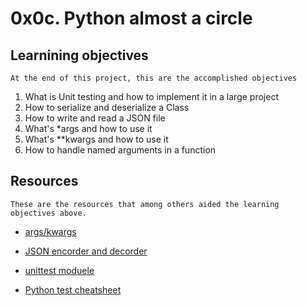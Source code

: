 # **0x0c. Python almost a circle**

## Learnining objectives 

```
At the end of this project, this are the accomplished objectives
```
1. What is Unit testing and how to implement it in a large project
2. How to serialize and deserialize a Class
3. How to write and read a JSON file
4. What's *args and how to use it
5. What's **kwargs and how to use it
6. How to handle named arguments in a function

## Resources

```
These are the resources that among others aided the learning objectives above.
```
 + [args/kwargs](https://yasoob.me/2013/08/04/args-and-kwargs-in-python-explained/)

 + [JSON encorder and decorder](https://docs.python.org/3/library/json.html)

 + [unittest moduele](https://docs.python.org/3.4/library/unittest.html#module-unittest)

 + [Python test cheatsheet](https://wwww.pythonsheets.com/notes/python-tests.html)
